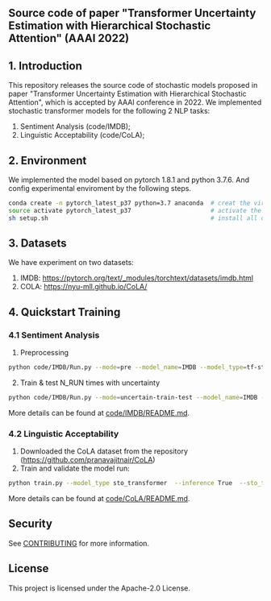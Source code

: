 ## Source code of paper "Transformer Uncertainty Estimation with Hierarchical Stochastic Attention" (AAAI 2022)

## 1. Introduction
This repository releases the source code of stochastic models proposed in paper "Transformer Uncertainty Estimation with Hierarchical Stochastic Attention", which is accepted by AAAI conference in 2022.
We implemented stochastic transformer models for the following 2 NLP tasks:
1. Sentiment Analysis (code/IMDB);
2. Linguistic Acceptability (code/CoLA);

## 2. Environment
We implemented the model based on pytorch 1.8.1 and python 3.7.6. And config experimental enviroment by the following steps.
```bash
conda create -n pytorch_latest_p37 python=3.7 anaconda  # creat the virtual environment
source activate pytorch_latest_p37                      # activate the environment
sh setup.sh                                             # install all dependent packages
```

## 3. Datasets
We have experiment on two datasets:
1. IMDB: https://pytorch.org/text/_modules/torchtext/datasets/imdb.html
2. COLA: https://nyu-mll.github.io/CoLA/

## 4. Quickstart Training
### 4.1 Sentiment Analysis
1. Preprocessing
```bash
python code/IMDB/Run.py --mode=pre --model_name=IMDB --model_type=tf-sto --exp_name=default --job_id=123456 --debug=0
```

2. Train & test N_RUN times with uncertainty
```bash
python code/IMDB/Run.py --mode=uncertain-train-test --model_name=IMDB --model_type=tf-sto --exp_name=single_t1  --debug=0
```

More details can be found at [code/IMDB/README.md](https://github.com/amzn/sto-transformer/code/IMDB/README.md).

### 4.2 Linguistic Acceptability
1. Downloaded the CoLA dataset from the repository (https://github.com/pranavajitnair/CoLA)
2. Train and validate the model run:
```bash
python train.py --model_type sto_transformer  --inference True  --sto_transformer True --model_name dual --dual True
```
More details can be found at [code/CoLA/README.md](https://github.com/amzn/sto-transformer/code/CoLA/README.md).

## Security

See [CONTRIBUTING](CONTRIBUTING.md#security-issue-notifications) for more information.

## License

This project is licensed under the Apache-2.0 License.

